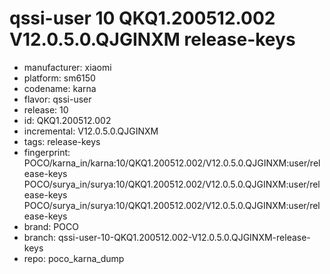 # qssi-user 10 QKQ1.200512.002 V12.0.5.0.QJGINXM release-keys
- manufacturer: xiaomi
- platform: sm6150
- codename: karna
- flavor: qssi-user
- release: 10
- id: QKQ1.200512.002
- incremental: V12.0.5.0.QJGINXM
- tags: release-keys
- fingerprint: POCO/karna_in/karna:10/QKQ1.200512.002/V12.0.5.0.QJGINXM:user/release-keys
POCO/surya_in/surya:10/QKQ1.200512.002/V12.0.5.0.QJGINXM:user/release-keys
POCO/surya_in/surya:10/QKQ1.200512.002/V12.0.5.0.QJGINXM:user/release-keys
- brand: POCO
- branch: qssi-user-10-QKQ1.200512.002-V12.0.5.0.QJGINXM-release-keys
- repo: poco_karna_dump
